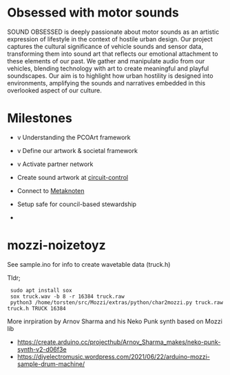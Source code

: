 # Obsessed with motor sounds

SOUND OBSESSED is deeply passionate about motor sounds as an artistic expression of lifestyle in the context of hostile urban design. Our project captures the cultural significance of vehicle sounds and sensor data, transforming them into sound art that reflects our emotional attachment to these elements of our past. We gather and manipulate audio from our vehicles, blending technology with art to create meaningful and playful soundscapes. Our aim is to highlight how urban hostility is designed into environments, amplifying the sounds and narratives embedded in this overlooked aspect of our culture.

# Milestones

- v Understanding the PCOArt framework
- v Define our artwork & societal framework
- v Activate partner network
- Create sound artwork at [circuit-control](https://www.circuit-control.de)
- Connect to [Metaknoten](https://www.metaknoten.net/)
- Setup safe for council-based stewardship

- 
# mozzi-noizetoyz

See sample.ino for info to create wavetable data (truck.h)

Tldr;

     sudo apt install sox
     sox truck.wav -b 8 -r 16384 truck.raw
     python3 /home/torsten/src/Mozzi/extras/python/char2mozzi.py truck.raw truck.h TRUCK 16384

More inrpiration by Arnov Sharma and his Neko Punk synth based on Mozzi
lib
- https://create.arduino.cc/projecthub/Arnov_Sharma_makes/neko-punk-synth-v2-d06f3e
- https://diyelectromusic.wordpress.com/2021/06/22/arduino-mozzi-sample-drum-machine/



